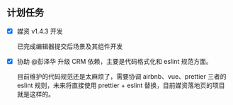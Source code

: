 ## 计划任务

- [x] 媒资 v1.4.3 开发

  已完成编辑器提交后场景及其组件开发

- [x] 协助 @彭泽华 升级 CRM 依赖，主要是代码格式化和 eslint 规范方面。

  目前维护的代码规范还是太麻烦了，需要协调 airbnb、vue、prettier 三者的 eslint 规则，未来将直接使用 prettier + eslint 替换，目前媒资落地页的项目就是这样的。
